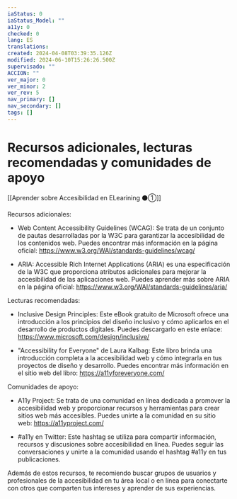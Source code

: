 ```yaml
---
iaStatus: 0
iaStatus_Model: ""
a11y: 0
checked: 0
lang: ES
translations: 
created: 2024-04-08T03:39:35.126Z
modified: 2024-06-10T15:26:26.500Z
supervisado: ""
ACCION: ""
ver_major: 0
ver_minor: 2
ver_rev: 5
nav_primary: []
nav_secondary: []
tags: []
---
```

# Recursos adicionales, lecturas recomendadas y comunidades de apoyo

[[Aprender sobre Accesibilidad en ELearining ⚫①]]

Recursos adicionales:

- Web Content Accessibility Guidelines (WCAG): Se trata de un conjunto de pautas desarrolladas por la W3C para garantizar la accesibilidad de los contenidos web. Puedes encontrar más información en la página oficial: https://www.w3.org/WAI/standards-guidelines/wcag/

- ARIA: Accessible Rich Internet Applications (ARIA) es una especificación de la W3C que proporciona atributos adicionales para mejorar la accesibilidad de las aplicaciones web. Puedes aprender más sobre ARIA en la página oficial: https://www.w3.org/WAI/standards-guidelines/aria/

Lecturas recomendadas:

- Inclusive Design Principles: Este eBook gratuito de Microsoft ofrece una introducción a los principios del diseño inclusivo y cómo aplicarlos en el desarrollo de productos digitales. Puedes descargarlo en este enlace: https://www.microsoft.com/design/inclusive/

- "Accessibility for Everyone" de Laura Kalbag: Este libro brinda una introducción completa a la accesibilidad web y cómo integrarla en tus proyectos de diseño y desarrollo. Puedes encontrar más información en el sitio web del libro: https://a11yforeveryone.com/

Comunidades de apoyo:

- A11y Project: Se trata de una comunidad en línea dedicada a promover la accesibilidad web y proporcionar recursos y herramientas para crear sitios web más accesibles. Puedes unirte a la comunidad en su sitio web: https://a11yproject.com/

- #a11y en Twitter: Este hashtag se utiliza para compartir información, recursos y discusiones sobre accesibilidad en línea. Puedes seguir las conversaciones y unirte a la comunidad usando el hashtag #a11y en tus publicaciones.

Además de estos recursos, te recomiendo buscar grupos de usuarios y profesionales de la accesibilidad en tu área local o en línea para conectarte con otros que comparten tus intereses y aprender de sus experiencias.
